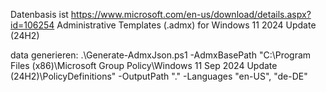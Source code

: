 Datenbasis ist https://www.microsoft.com/en-us/download/details.aspx?id=106254
Administrative Templates (.admx) for Windows 11 2024 Update (24H2)

data generieren: .\Generate-AdmxJson.ps1 -AdmxBasePath "C:\Program Files (x86)\Microsoft Group Policy\Windows 11 Sep 2024 Update (24H2)\PolicyDefinitions\" -OutputPath ".\" -Languages "en-US", "de-DE"